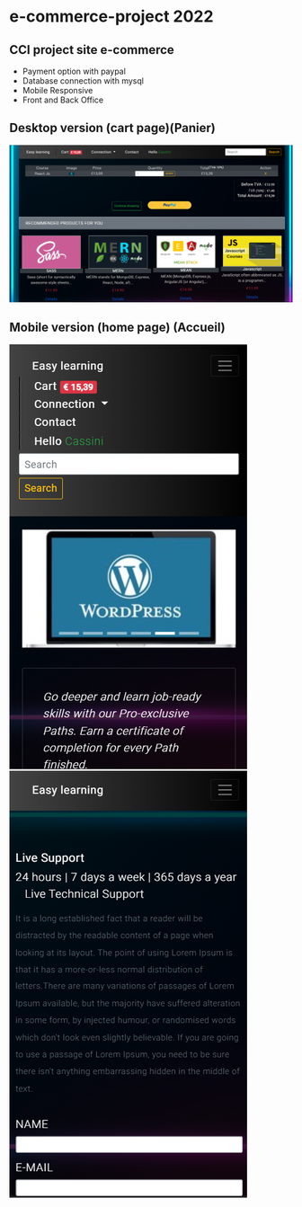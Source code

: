 # e-commerce-project 2022
## CCI project site e-commerce
<ul>
<li>Payment option with paypal </li>
<li>Database connection with mysql</li>
<li>Mobile Responsive</li>
<li>Front and Back Office</li>
</ul>

## Desktop version (cart page)(Panier)
![alt text](https://github.com/tenzind12/e-commerce-project/blob/master/img/Screenshot.png?raw=true)

## Mobile version (home page) (Accueil)
![alt text](https://github.com/tenzind12/e-commerce-project/blob/master/img/mobile.png?raw=true)
&nbsp;&nbsp;&nbsp;&nbsp;
![alt text](https://github.com/tenzind12/e-commerce-project/blob/master/img/mobile1.png?raw=true)

